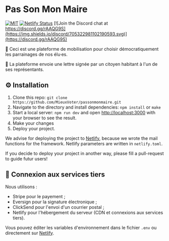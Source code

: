 # Pas Son Mon Maire

[![MIT](https://img.shields.io/github/license/MieuxVoter/passonmonmaire)](./LICENSE.md)
[![Netlify Status](https://api.netlify.com/api/v1/badges/021c39c6-1018-4e3f-98e2-f808b4ea8f6d/deploy-status)](https://app.netlify.com/sites/epic-nightingale-99f910/deploys)
[![Join the Discord chat at https://discord.gg/rAAQG9S](https://img.shields.io/discord/705322981102190593.svg)](https://discord.gg/rAAQG9S)


:muscle: Ceci est une plateforme de mobilisation pour choisir démocratiquement les parrainages de nos élu·es.

:incoming_envelope: La plateforme envoie une lettre signée par un citoyen habitant à l'un de ses représentants.


## :gear: Installation

1. Clone this repo: `git clone https://github.com/MieuxVoter/passonmonmaire.git`
2. Navigate to the directory and install dependencies: `npm install` or `make`
3. Start a local server: `npm run dev`  and open [http://localhost:3000](http://localhost:3000) with your browser to see the result.
4. Make your changes
5. Deploy your project.

We advise for deploying the project to [Netlify](https://netlify.com), because we wrote the mail functions for the framework. Netlify parameters are written in `netlify.toml`.

If you decide to deploy your project in another way, please fill a pull-request to guide futur users!

## :incoming_envelope: Connexion aux services tiers

Nous utilisons :

- Stripe pour le payement ;
- Eversign pour la signature électronique ;
- ClickSend pour l'envoi d'un courrier postal ;
- Netlify pour l'hébergement du serveur (CDN et connexions aux services tiers).

Vous pouvez éditer les variables d'environnement dans le fichier `.env` ou directement sur [Netlify](https://docs.netlify.com/configure-builds/environment-variables/).

